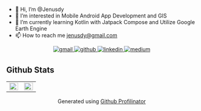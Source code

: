 - 👋 Hi, I’m @Jenusdy
- 👀 I’m interested in Mobile Android App Development and GIS
- 🌱 I’m currently learning Kotlin with Jatpack Compose and Utilize Google Earth Engine
- 📫 How to reach me jenusdy@gmail.com

<div align="center">
  <a href="mailto:jenusdy@gmail.com" target="_blank">
    <img src=https://img.shields.io/badge/Gmail-D14836?style=for-the-badge&logo=gmail&logoColor=white alt=gmail style="margin-bottom: 5px;" />
  </a>
  <a href="https://github.com/jenusdy" target="_blank">
    <img src=https://img.shields.io/badge/github-%2324292e.svg?&style=for-the-badge&logo=github&logoColor=white alt=github style="margin-bottom: 5px;" />
  </a>
  <a href="https://linkedin.com/in/jenusdy" target="_blank">
    <img src=https://img.shields.io/badge/linkedin-%231E77B5.svg?&style=for-the-badge&logo=linkedin&logoColor=white alt=linkedin style="margin-bottom: 5px;" />
  </a>
  <a href="https://medium.com/@jenusdy" target="_blank">
    <img src=https://img.shields.io/badge/medium-%23292929.svg?&style=for-the-badge&logo=medium&logoColor=white alt=medium style="margin-bottom: 5px;" />
  </a>
</div>

## Github Stats  
<table align="center">
  <tr>
    <td valign="top" width="50%">
      <img src="https://github-readme-stats.vercel.app/api?username=jenusdy&show_icons=true&count_private=true&hide_border=true" align="left" style="width: 100%" />
    </td>
    <td valign="top" width="50%">
      <img src="https://github-readme-stats.vercel.app/api/top-langs/?username=jenusdy&hide_border=true&layout=compact" align="left" style="width: 100%" />
    </td>
  </tr>
</table>  

<div align="center">
  Generated using <a href="https://profilinator.rishav.dev/" target="_blank">Github Profilinator</a>
</div>
